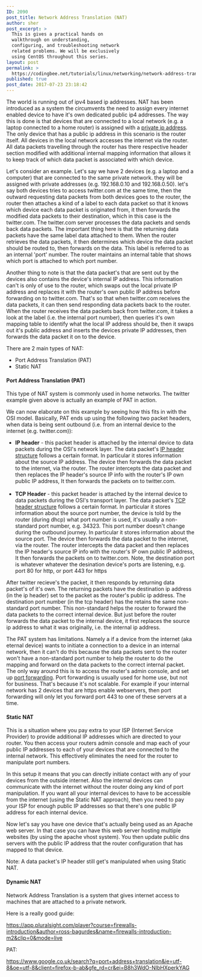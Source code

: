 ```yaml
---
ID: 2090
post_title: Network Address Translation (NAT)
author: sher
post_excerpt: >
  This is gives a practical hands on
  walkthrough on understanding,
  configuring, and troubleshooting network
  related problems. We will be exclusively
  using CentOS throughout this series.
layout: post
permalink: >
  https://codingbee.net/tutorials/linux/networking/network-address-translation-nat
published: true
post_date: 2017-07-23 23:18:42
---
```

The world is running out of ipv4 based ip addresses. NAT has been introduced as a system the circumvents the need to assign every internet enabled device to have it's own dedicated public ip4 addresses. The way this is done is that devices that are connected to a local network (e.g. a laptop connected to a home router) is assigned with a <a href="https://codingbee.net/tutorials/linux/networking/public-and-private-ip-addresses">private ip address</a>. The only device that has a public ip address in this scenario is the router itself. All devices in the local network accesses the internet via the router. All data packets travelling through the router has there respective header section modified with additional internal mapping information that allows it to keep track of which data packet is associated with which device. 

Let's consider an example. Let's say we have 2 devices (e.g. a laptop and a computer) that are connected to the same private network. they will be assigned with private addresses (e.g. 192.168.0.10 and 192.168.0.50). let's say both devices tries to access twitter.com at the same time, then the outward requesting data packets from both devices goes to the router, the router then attaches a kind of a label to each data packet so that it knows which device each data packet is originated from, it then forwards the modified data packets to their destination, which in this case is the twitter.com. The twitter.com server processes the data packets and sends back data packets. The important thing here is that the returning data packets have the same label data attached to them. When the router retrieves the data packets, it then determines which device the data packet should be routed to, then forwards on the data. This label is referred to as an internal 'port' number. The router maintains an internal table that shows which port is attached to which port number.  

Another thing to note is that the data packet's that are sent out by the devices also contains the device's internal IP address. This information can't is only of use to the router, which swaps out the local private IP address and replaces it with the router's own public IP address before forwarding on to twitter.com. That's so that when twitter.com receives the data packets, it can then send responding data packets back to the router. When the router receives the data packets back from twitter.com, it takes a look at the label (i.e. the internal port number), then queries it's own mapping table to identify what the local IP address should be, then it swaps out it's public address and inserts the devices private IP addresses, then forwards the data packet it on to the device.  


There are 2 main types of NAT:

<ul>
	<li>Port Address Translation (PAT)</li>
	<li>Static NAT</li>
</ul>


<h4>Port Address Translation (PAT)</h4>
This type of NAT system is commonly used in home networks. The twitter example given above is actually an example of PAT in action. 

We can now elaborate on this example by seeing how this fits in with the OSI model. Basically, PAT ends up using the following two packet headers, when data is being sent outbound (i.e. from an internal device to the internet (e.g. twitter.com)): 

<ul>
	<li><strong>IP header</strong> - this packet header is attached by the internal device to data packets during the OSI's network layer.  The data packet's <a href="https://en.wikipedia.org/wiki/IPv4#Header" rel="nofollow">IP header structure</a> follows a certain format. In particular it stores information about the source IP address. The device then forwards the data packet to the internet, via the router. The router intercepts the data packet and then replaces the IP header's source IP info with the router's IP own public IP address, It then forwards the packets on to twitter.com. 
<br/>

<br/>
</li>
	<li><strong>TCP Header</strong> - this packet header is attached by the internal device to data packets during the OSI's transport layer. The data packet's <a href="https://en.wikipedia.org/wiki/Transmission_Control_Protocol#TCP_segment_structure" rel="nofollow">TCP header structure</a> follows a certain format. In particular it stores information about the source port number, the device is told by the router (during dhcp) what port number is used, it's usually a non-standard port number, e.g. 34323. This port number doesn't change during the outbound journey. In particular it stores information about the source port. The device then forwards the data packet to the internet, via the router. The router intercepts the data packet and then replaces the IP header's source IP info with the router's IP own public IP address, It then forwards the packets on to twitter.com. Note, the destination port is whatever whatever the desination device's ports are listening, e.g. port 80 for http, or port 443 for https</li>
</ul>

After twitter recieve's the packet, it then responds by returning data packet's of it's own. The returning packets have the destination ip address (in the ip header) set to the packet as the router's public ip address. The destination port number (in the tcp header) has the retains the same non-standard port number. This non-standard helps the router to forward the data packets to the correct internal device. But just before the router forwards the data packet to the internal device, it first replaces the source ip address to what it was originally, i.e. the internal ip address.  

 
The PAT system has limitations. Namely a if a device from the internet (aka eternal device) wants to initiate a connection to a device in an internal network, then it can't do this because the data packets sent to the router won't have a non-standard port number to help the router to do the mapping and forward on the data packets to the correct internal packet. The only way around this is to access the router's admin console, and set up <a href="https://en.wikipedia.org/wiki/Port_forwarding#Purpose" rel="nofollow">port forwarding</a>. Port forwarding is usually used for home use, but not for business. That's because it's not scalable. For example if your internal network has 2 devices that are https enable webservers, then port forwarding will only let you forward port 443 to one of these servers at a time.  



<h4>Static NAT</h4>
This is a situation where you pay extra to your ISP (Internet Service Provider) to provide additional IP addresses which are directed to your router. You then access your routers admin console and map each of your public IP addresses to each of your devices that are connected to the internal network. This effectively eliminates the need for the router to manipulate port numbers. 

In this setup it means that you can directly initiate contact with any of your devices from the outside internet. Also the internal devices can communicate with the internet without the router doing any kind of port manipulation. If you want all your internal devices to have to be accessible from the internet (using the Static NAT approach), then you need to pay your ISP for enough public IP addresses so that there's one public IP address for each internal device. 

Now let's say you have one device that's actually being used as an Apache web server. In that case you can have this web server hosting multiple websites (by using the apache vhost system). You then update public dns servers with the public IP address that the router configuration that has mapped to that device. 

Note: A data packet's IP header still get's manipulated when using Static NAT. 



<h4>Dynamic NAT</h4>




Network Address Translation is a system that gives internet access to machines that are attached to a private network. 


Here is a really good guide:

https://app.pluralsight.com/player?course=firewalls-introduction&author=ross-bagurdes&name=firewalls-introduction-m2&clip=0&mode=live


PAT:

https://www.google.co.uk/search?q=port+address+translation&ie=utf-8&oe=utf-8&client=firefox-b-ab&gfe_rd=cr&ei=B8h3WdO-NIbHXperkYAG